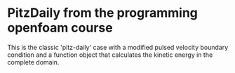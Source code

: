 # PitzDaily from the programming openfoam course

This is the classic 'pitz-daily' case with a modified pulsed velocity boundary condition and a function object that calculates the kinetic energy in the complete domain. 


